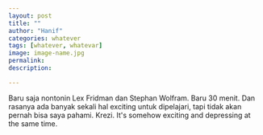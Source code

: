 ```yaml
---
layout: post
title: ""
author: "Hanif" 
categories: whatever
tags: [whatever, whatevar]
image: image-name.jpg
permalink: 
description:

---
```


Baru saja nontonin Lex Fridman dan Stephan Wolfram. Baru 30 menit. Dan rasanya ada banyak sekali hal exciting untuk dipelajari, tapi tidak akan pernah bisa saya pahami. Krezi. It's somehow exciting and depressing at the same time. 
